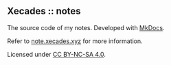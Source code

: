 ## Xecades :: notes

The source code of my notes. Developed with [MkDocs](https://www.mkdocs.org/).

Refer to [note.xecades.xyz](https://note.xecades.xyz/) for more information.

Licensed under [CC BY-NC-SA 4.0](https://creativecommons.org/licenses/by-nc-sa/4.0/).